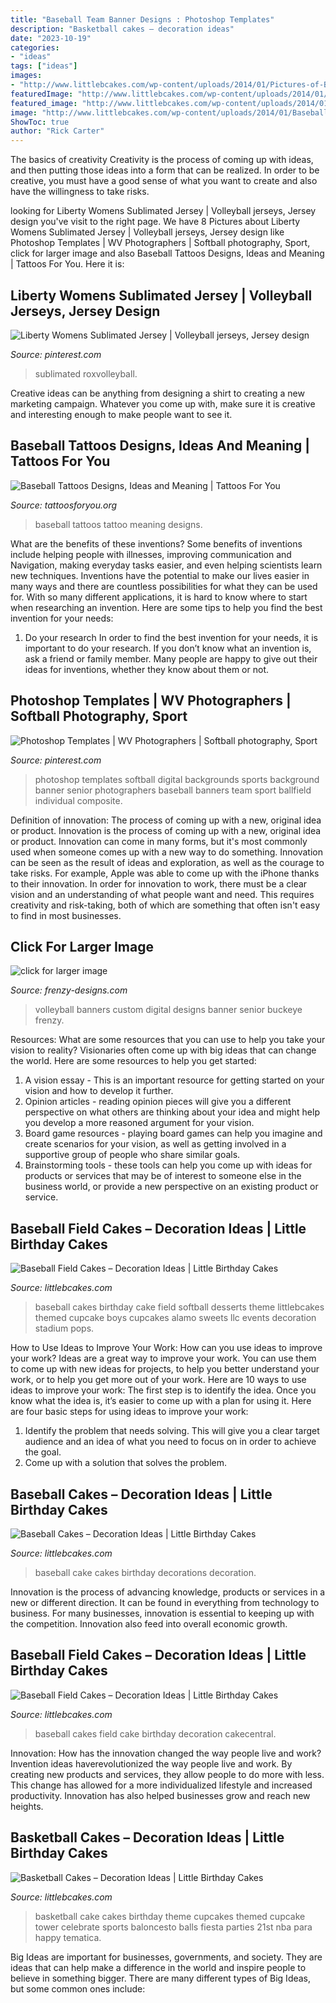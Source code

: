 ```yaml
---
title: "Baseball Team Banner Designs : Photoshop Templates"
description: "Basketball cakes – decoration ideas"
date: "2023-10-19"
categories:
- "ideas"
tags: ["ideas"]
images:
- "http://www.littlebcakes.com/wp-content/uploads/2014/01/Pictures-of-Baseball-Field-Cakes.jpg"
featuredImage: "http://www.littlebcakes.com/wp-content/uploads/2014/01/Pictures-of-Baseball-Field-Cakes.jpg"
featured_image: "http://www.littlebcakes.com/wp-content/uploads/2014/01/Basketball-Cake-Balls-682x1024.jpg"
image: "http://www.littlebcakes.com/wp-content/uploads/2014/01/Baseball-Field-Cake.jpg"
ShowToc: true
author: "Rick Carter"
---
```



The basics of creativity
Creativity is the process of coming up with ideas, and then putting those ideas into a form that can be realized. In order to be creative, you must have a good sense of what you want to create and also have the willingness to take risks.

	

		
looking for Liberty Womens Sublimated Jersey | Volleyball jerseys, Jersey design you've visit to the right page. We have 8 Pictures about Liberty Womens Sublimated Jersey | Volleyball jerseys, Jersey design like Photoshop Templates | WV Photographers | Softball photography, Sport, click for larger image and also Baseball Tattoos Designs, Ideas and Meaning | Tattoos For You. Here it is:
		
    
## Liberty Womens Sublimated Jersey | Volleyball Jerseys, Jersey Design

<img loading=lazy src="https://i.pinimg.com/736x/04/db/b7/04dbb7d87e0018ec7b428d7641082287.jpg" onerror="this.onerror=null;this.src='https://tse4.mm.bing.net/th?id=OIP.vUwc54bS5jmITlEGsZttDgHaLH&amp;pid=15.1';" alt="Liberty Womens Sublimated Jersey | Volleyball jerseys, Jersey design">

_Source: pinterest.com_

>sublimated roxvolleyball. 

	

Creative ideas can be anything from designing a shirt to creating a new marketing campaign. Whatever you come up with, make sure it is creative and interesting enough to make people want to see it.

    
## Baseball Tattoos Designs, Ideas And Meaning | Tattoos For You

<img loading=lazy src="https://www.tattoosforyou.org/wp-content/uploads/2016/05/Tattoo-Baseball.jpg" onerror="this.onerror=null;this.src='https://tse3.mm.bing.net/th?id=OIP.KyvMge1-_LVw-6r_HXHlRQHaLH&amp;pid=15.1';" alt="Baseball Tattoos Designs, Ideas and Meaning | Tattoos For You">

_Source: tattoosforyou.org_

>baseball tattoos tattoo meaning designs. 

	

What are the benefits of these inventions?
Some benefits of inventions include helping people with illnesses, improving communication and Navigation, making everyday tasks easier, and even helping scientists learn new techniques. Inventions have the potential to make our lives easier in many ways and there are countless possibilities for what they can be used for. With so many different applications, it is hard to know where to start when researching an invention. Here are some tips to help you find the best invention for your needs:
1) Do your research
In order to find the best invention for your needs, it is important to do your research. If you don’t know what an invention is, ask a friend or family member. Many people are happy to give out their ideas for inventions, whether they know about them or not.

    
## Photoshop Templates | WV Photographers | Softball Photography, Sport

<img loading=lazy src="https://i.pinimg.com/736x/eb/56/2b/eb562b693967c28d8c651315cadfd70f.jpg" onerror="this.onerror=null;this.src='https://tse2.mm.bing.net/th?id=OIP.mi5wa_Zv49bGNHEShmt-bgHaO0&amp;pid=15.1';" alt="Photoshop Templates | WV Photographers | Softball photography, Sport">

_Source: pinterest.com_

>photoshop templates softball digital backgrounds sports background banner senior photographers baseball banners team sport ballfield individual composite. 

	

Definition of innovation: The process of coming up with a new, original idea or product.
Innovation is the process of coming up with a new, original idea or product. Innovation can come in many forms, but it's most commonly used when someone comes up with a new way to do something. Innovation can be seen as the result of ideas and exploration, as well as the courage to take risks. For example, Apple was able to come up with the iPhone thanks to their innovation. In order for innovation to work, there must be a clear vision and an understanding of what people want and need. This requires creativity and risk-taking, both of which are something that often isn't easy to find in most businesses.

    
## Click For Larger Image

<img loading=lazy src="http://www.frenzy-designs.com/store/sc_images/products/1630_large_image.jpg" onerror="this.onerror=null;this.src='https://tse4.mm.bing.net/th?id=OIP.65GxyMyiqXIindSDV1uqRAHaLG&amp;pid=15.1';" alt="click for larger image">

_Source: frenzy-designs.com_

>volleyball banners custom digital designs banner senior buckeye frenzy. 

	

Resources: What are some resources that you can use to help you take your vision to reality?
Visionaries often come up with big ideas that can change the world. Here are some resources to help you get started: 
1. A vision essay - This is an important resource for getting started on your vision and how to develop it further. 
2. Opinion articles - reading opinion pieces will give you a different perspective on what others are thinking about your idea and might help you develop a more reasoned argument for your vision. 
3. Board game resources - playing board games can help you imagine and create scenarios for your vision, as well as getting involved in a supportive group of people who share similar goals. 
4. Brainstorming tools - these tools can help you come up with ideas for products or services that may be of interest to someone else in the business world, or provide a new perspective on an existing product or service.

    
## Baseball Field Cakes – Decoration Ideas | Little Birthday Cakes

<img loading=lazy src="http://www.littlebcakes.com/wp-content/uploads/2014/01/Baseball-Field-Cake.jpg" onerror="this.onerror=null;this.src='https://tse4.mm.bing.net/th?id=OIP.T1WlVZPn_aN9JxBwEPvCnwHaHH&amp;pid=15.1';" alt="Baseball Field Cakes – Decoration Ideas | Little Birthday Cakes">

_Source: littlebcakes.com_

>baseball cakes birthday cake field softball desserts theme littlebcakes themed cupcake boys cupcakes alamo sweets llc events decoration stadium pops. 

	

How to Use Ideas to Improve Your Work: How can you use ideas to improve your work?
Ideas are a great way to improve your work. You can use them to come up with new ideas for projects, to help you better understand your work, or to help you get more out of your work. Here are 10 ways to use ideas to improve your work: 
The first step is to identify the idea. Once you know what the idea is, it’s easier to come up with a plan for using it. Here are four basic steps for using ideas to improve your work: 
1) Identify the problem that needs solving. This will give you a clear target audience and an idea of what you need to focus on in order to achieve the goal. 
2) Come up with a solution that solves the problem.

    
## Baseball Cakes – Decoration Ideas | Little Birthday Cakes

<img loading=lazy src="http://www.littlebcakes.com/wp-content/uploads/2013/08/Baseball-Cake-Decorations.jpg" onerror="this.onerror=null;this.src='https://tse1.mm.bing.net/th?id=OIP.Abz8xnAsK5rJkO0uvF4d4AHaHE&amp;pid=15.1';" alt="Baseball Cakes – Decoration Ideas | Little Birthday Cakes">

_Source: littlebcakes.com_

>baseball cake cakes birthday decorations decoration. 

	

Innovation is the process of advancing knowledge, products or services in a new or different direction. It can be found in everything from technology to business. For many businesses, innovation is essential to keeping up with the competition. Innovation also feed into overall economic growth.

    
## Baseball Field Cakes – Decoration Ideas | Little Birthday Cakes

<img loading=lazy src="http://www.littlebcakes.com/wp-content/uploads/2014/01/Pictures-of-Baseball-Field-Cakes.jpg" onerror="this.onerror=null;this.src='https://tse2.mm.bing.net/th?id=OIP.2R0KkGrKWXBwGvvfjieHnAHaE6&amp;pid=15.1';" alt="Baseball Field Cakes – Decoration Ideas | Little Birthday Cakes">

_Source: littlebcakes.com_

>baseball cakes field cake birthday decoration cakecentral. 

	

Innovation: How has the innovation changed the way people live and work?
Invention ideas haverevolutionized the way people live and work. By creating new products and services, they allow people to do more with less. This change has allowed for a more individualized lifestyle and increased productivity. Innovation has also helped businesses grow and reach new heights.

    
## Basketball Cakes – Decoration Ideas | Little Birthday Cakes

<img loading=lazy src="http://www.littlebcakes.com/wp-content/uploads/2014/01/Basketball-Cake-Balls-682x1024.jpg" onerror="this.onerror=null;this.src='https://tse1.mm.bing.net/th?id=OIP.6t2AUa0_UYP5hV_dtgtI7AHaLH&amp;pid=15.1';" alt="Basketball Cakes – Decoration Ideas | Little Birthday Cakes">

_Source: littlebcakes.com_

>basketball cake cakes birthday theme cupcakes themed cupcake tower celebrate sports baloncesto balls fiesta parties 21st nba para happy tematica. 

	

Big Ideas are important for businesses, governments, and society. They are ideas that can help make a difference in the world and inspire people to believe in something bigger. There are many different types of Big Ideas, but some common ones include: 

